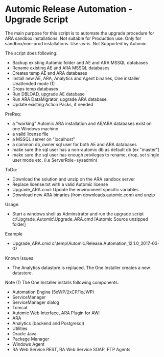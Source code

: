 # Automic Release Automation - Upgrade Script

The main purpose for this script is to automate the upgrade procedure for ARA sandbox installations.
Not suitable for Production use. Only for sandbox/non-prod installations.
Use-as-is. Not Supported by Automic. 

The script does following:
- Backup existing Automic folder and AE and ARA MSSQL databases
- Rename existing AE and ARA MSSQL databases
- Creates temp AE and ARA databases
- Install new AE, ARA, Analytics and Agent binaries, One installer Unattended mode (1)
- Drops temp databases
- Run DBLOAD, upgrade AE database
- Run ARA DataMigrator, upgrade ARA database
- Update existing Action Packs, if needed

PreReq:
- a "working" Automic ARA installation and AE/ARA databases exist on one Windows machine
- a valid license file
- a MSSQL server on "localhost"
- a common db_owner sql user for both AE and ARA databases
- make sure the sql user has a non-automic db as default db (ex "master")
- make sure the sql user has enough privileges to rename, drop, set single user mode etc. (i.e ServerRole=sysadmin) 

ToDo:
- Download the solution and unzip on the ARA sandbox server 
- Replace license.txt with a valid Automic license
- Upgrade_ARA.cmd: Update the environment specific variables
- Download new ARA binaries (from downloads.automic.com) and unzip 

Usage:
- Start a windows shell as Adminstrator and run the upgrade script
c:\Upgrade_Automic\Upgrade_ARA.cmd  [Automic Source unzipped folder]

Example
- Upgrade_ARA.cmd c:\temp\Automic.Release.Automation_12.1.0_2017-03-07

Known Issues
- The Analytics datastore is replaced. The One Installer creates a new datastore.

Note (1) The One Installer installs following components:
- Automation Engine (5xWP/2xCP/1xJWP)
- ServiceManager 
- ServiceManager dialog
- Tomcat
- Automic Web Interface, ARA Plugin for AWI
- ARA
- Analytics (backend and Postgresql)
- Utilities
- Oracle Java
- Package Manager
- Windows Agent
- RA Web Service REST, RA Web Service SOAP, FTP Agents



